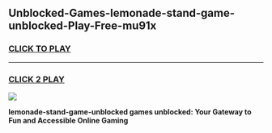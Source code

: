 
## Unblocked-Games-lemonade-stand-game-unblocked-Play-Free-mu91x
<h3>
<a href="https://premium76.site?title=lemonade-stand-game-unblocked&ref=18A1">CLICK TO PLAY</a></h3>
<hr>

<h3>
<a href="https://premium76.site?title=lemonade-stand-game-unblocked&ref=18A1">CLICK 2 PLAY</a>
  
</h3>

<a href="https://premium76.site?title=lemonade-stand-game-unblocked&ref=18A1"><img src="https://clearcache.store/games.png"></a>


**lemonade-stand-game-unblocked games unblocked: Your Gateway to Fun and Accessible Online Gaming**
